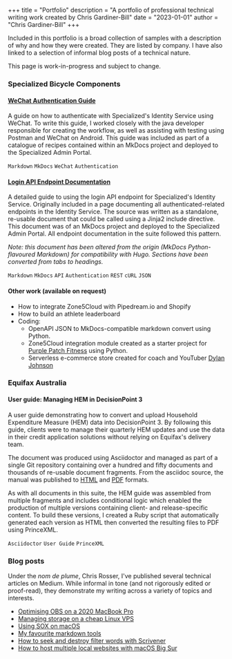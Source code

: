 +++
title = "Portfolio"
description = "A portfolio of professional technical writing work created by Chris Gardiner-Bill"
date = "2023-01-01"
author = "Chris Gardiner-Bill"
+++

Included in this portfolio is a broad collection of samples with a description of why and how they were created. They are listed by company. I have also linked to a selection of informal blog posts of a technical nature.

This page is work-in-progress and subject to change.

### Specialized Bicycle Components

#### [WeChat Authentication Guide](/examples/sbc_auth_we_chat/)

A guide on how to authenticate with Specialized's Identity Service using WeChat. To write this guide, I worked closely with the java developer responsible for creating the workflow, as well as assisting with testing using Postman and WeChat on Android. This guide was included as part of a catalogue of recipes contained within an MkDocs project and deployed to the Specialized Admin Portal.

`Markdown` `MkDocs` `WeChat` `Authentication`

#### [Login API Endpoint Documentation](/examples/sbc_auth_login)

A detailed guide to using the login API endpoint for Specialized's Identity Service. Originally included in a page documenting all authenticated-related endpoints in the Identity Service. The source was written as a standalone, re-usable document that could be called using a Jinja2 include directive. This document was of an MkDocs project and deployed to the Specialized Admin Portal. All endpoint documentation in the suite followed this pattern.

*Note: this document has been altered from the origin (MkDocs Python-flavoured Markdown) for compatibility with Hugo. Sections have been converted from tabs to headings.*

`Markdown` `MkDocs` `API` `Authentication` `REST` `cURL` `JSON`


#### Other work (available on request)

* How to integrate Zone5Cloud with Pipedream.io and Shopify
* How to build an athlete leaderboard
* Coding:
    * OpenAPI JSON to MkDocs-compatible markdown convert using Python.
    * Zone5Cloud integration module created as a starter project for [Purple Patch Fitness](https://www.purplepatchfitness.com) using Python.
    * Serverless e-commerce store created for coach and YouTuber [Dylan Johnson](https://www.dylanjohnsontraining.com)

### Equifax Australia

#### User guide: Managing HEM in DecisionPoint 3

A user guide demonstrating how to convert and upload Household Expenditure Measure (HEM) data into DecisionPoint 3. By following this guide, clients were to manage their quarterly HEM updates and use the data in their credit application solutions without relying on Equifax's delivery team.

The document was produced using Asciidoctor and managed as part of a single Git repository containing over a hundred and fifty documents and thousands of re-usable document fragments. From the asciidoc source, the manual was published to [HTML](/files/dp3_hem/dp3_hem.html) and [PDF](/files/dp3_hem/dp3_hem.pdf) formats.

As with all documents in this suite, the HEM guide was assembled from multiple fragments and includes conditional logic which enabled the production of multiple versions containing client- and release-specific content. To build these versions, I created a Ruby script that automatically generated each version as HTML then converted the resulting files to PDF using PrinceXML.

`Asciidoctor` `User Guide` `PrinceXML`


### Blog posts

Under the *nom de plume*, Chris Rosser, I've published several technical articles on Medium. While informal in tone (and not rigorously edited or proof-read), they demonstrate my writing across a variety of topics and interests.

* [Optimising OBS on a 2020 MacBook Pro](https://technicalprose.medium.com/optimising-obs-on-a-2020-macbook-pro-aca7bbbe55e9)
* [Managing storage on a cheap Linux VPS](https://technicalprose.medium.com/managing-storage-on-a-cheap-linux-vps-f576e6ac4d3c)
* [Using SOX on macOS](https://technicalprose.medium.com/using-sox-on-macos-48f25014d1e3)
* [My favourite markdown tools](https://technicalprose.medium.com/my-favourite-markdown-tools-fc1cdc537e67)
* [How to seek and destroy filter words with Scrivener](https://technicalprose.medium.com/how-to-seek-and-destroy-filter-words-with-scrivener-a968dd8cf914)
* [How to host multiple local websites with macOS Big Sur](https://technicalprose.medium.com/how-to-host-multiple-local-websites-with-macos-big-sur-72d947f3e97c)